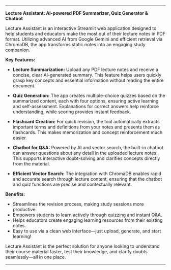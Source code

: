 ***
**Lecture Assistant: AI-powered PDF Summarizer, Quiz Generator & Chatbot**

Lecture Assistant is an interactive Streamlit web application designed to help students and educators make the most out of their lecture notes in PDF format. Utilizing advanced AI from Google Gemini and efficient retrieval via ChromaDB, the app transforms static notes into an engaging study companion.

**Key Features:**

- **Lecture Summarization:** Upload any PDF lecture notes and receive a concise, clear AI-generated summary. This feature helps users quickly grasp key concepts and essential information without reading the entire document.

- **Quiz Generation:** The app creates multiple-choice quizzes based on the summarized content, each with four options, ensuring active learning and self-assessment. Explanations for correct answers help reinforce understanding, while scoring provides instant feedback.

- **Flashcard Creation:** For quick revision, the tool automatically extracts important terms and definitions from your notes and presents them as flashcards. This makes memorization and concept reinforcement much easier.

- **Chatbot for Q&A:** Powered by AI and vector search, the built-in chatbot can answer questions about any detail in the uploaded lecture notes. This supports interactive doubt-solving and clarifies concepts directly from the material.

- **Efficient Vector Search:** The integration with ChromaDB enables rapid and accurate search through lecture content, ensuring that the chatbot and quiz functions are precise and contextually relevant.

**Benefits:**
- Streamlines the revision process, making study sessions more productive.
- Empowers students to learn actively through quizzing and instant Q&A.
- Helps educators create engaging learning resources from their existing notes.
- Easy to use via a clean web interface—just upload, generate, and start learning!

Lecture Assistant is the perfect solution for anyone looking to understand their course material faster, test their knowledge, and clarify doubts seamlessly—all in one place.

---
